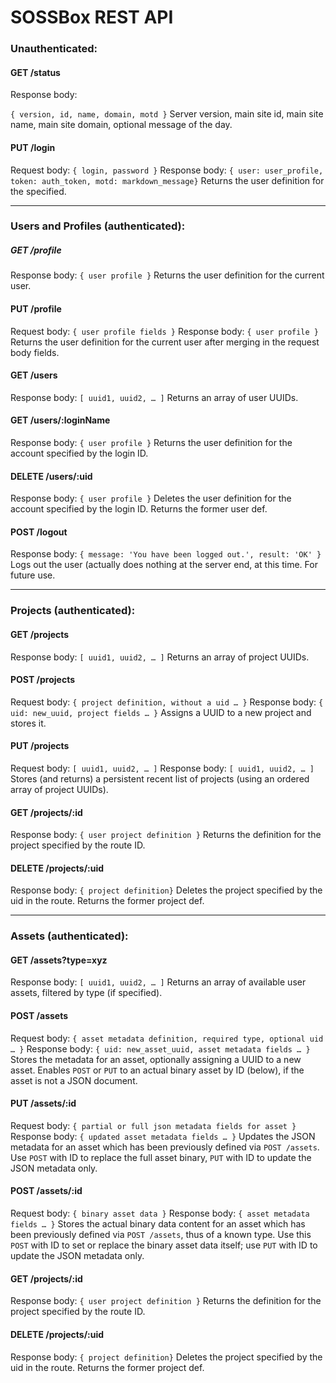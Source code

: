 ﻿# SOSSBox REST API

### Unauthenticated:

#### GET /status
Response body: 

`{ version, id, name, domain, motd }`
Server version, main site id, main site name, main site domain, optional message of the day.

#### PUT /login
Request body: 
`{ login, password }`
Response body: 
`{ user: user_profile, token: auth_token, motd: markdown_message}`
Returns the user definition for the specified.

________________


### Users and Profiles (authenticated):

##### GET /profile
Response body: 
`{ user profile }`
Returns the user definition for the current user.

#### PUT /profile
Request body: 
`{ user profile fields }`
Response body: 
`{ user profile }`
Returns the user definition for the current user after merging in the request body fields.

#### GET /users
Response body: 
`[ uuid1, uuid2, … ]`
Returns an array of user UUIDs.

#### GET /users/:loginName
Response body: 
`{ user profile }`
Returns the user definition for the account specified by the login ID.

#### DELETE /users/:uid
Response body: 
`{ user profile }`
Deletes the user definition for the account specified by the login ID. Returns the former user def.

#### POST /logout
Response body: 
`{ message: 'You have been logged out.', result: 'OK' }`
Logs out the user (actually does nothing at the server end, at this time. For future use.



________________

### Projects (authenticated):

#### GET /projects
Response body: 
`[ uuid1, uuid2, … ]`
Returns an array of project UUIDs.

#### POST /projects
Request body: 
`{ project definition, without a uid … }`
Response body: 
`{ uid: new_uuid, project fields … }`
Assigns a UUID to a new project and stores it.

#### PUT /projects
Request body: 
`[ uuid1, uuid2, … ]`
Response body: 
`[ uuid1, uuid2, … ]`
Stores (and returns) a persistent recent list of projects (using an ordered array of project UUIDs).

#### GET /projects/:id
Response body: 
`{ user project definition }`
Returns the definition for the project specified by the route ID.

#### DELETE /projects/:uid
Response body: 
`{ project definition}`
Deletes the project specified by the uid in the route. Returns the former project def.
________________

### Assets (authenticated):

#### GET /assets?type=xyz
Response body: 
`[ uuid1, uuid2, … ]`
Returns an array of available user assets, filtered by type (if specified).

#### POST /assets
Request body: 
`{ asset metadata definition, required type, optional uid … }`
Response body: 
`{ uid: new_asset_uuid, asset metadata fields … }`
Stores the metadata for an asset, optionally assigning a UUID to a new asset. Enables `POST` or `PUT` to an actual binary asset by ID (below), if the asset is not a JSON document.

#### PUT /assets/:id
Request body: 
`{ partial or full json metadata fields for asset }`
Response body: 
`{ updated asset metadata fields … }`
Updates the JSON metadata for an asset which has been previously defined via `POST /assets`. Use `POST` with ID to replace the full asset binary, `PUT` with ID to update the JSON metadata only.

#### POST /assets/:id
Request body: 
`{ binary asset data }`
Response body: 
`{ asset metadata fields … }`
Stores the actual binary data content for an asset which has been previously defined via `POST /assets`, thus of a known type. Use this `POST` with ID to set or replace the binary asset data itself; use `PUT` with ID to update the JSON metadata only.

#### GET /projects/:id
Response body: 
`{ user project definition }`
Returns the definition for the project specified by the route ID.

#### DELETE /projects/:uid
Response body: 
`{ project definition}`
Deletes the project specified by the uid in the route. Returns the former project def.
